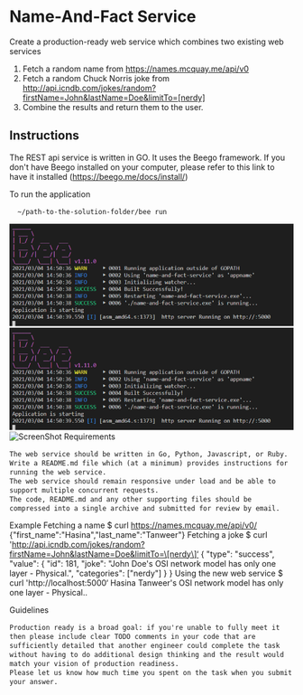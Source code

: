 # Name-And-Fact Service #
Create a production-ready web service which combines two existing web services
1. Fetch a random name from https://names.mcquay.me/api/v0
2. Fetch a random Chuck Norris joke from http://api.icndb.com/jokes/random?firstName=John&lastName=Doe&limitTo=[nerdy]
3. Combine the results and return them to the user.
   
## Instructions ##

The REST api service is written in GO. It uses the Beego framework. If you don't have Beego installed on your computer, please refer to this link to have it installed (https://beego.me/docs/install/)

To run the application
    
```
  ~/path-to-the-solution-folder/bee run
```
![Alt text](./BeeRun.png "Title")
![plot](./BeeRun.png)
![ScreenShot](https://ibb.co/Ctq35Gw)
Requirements

    The web service should be written in Go, Python, Javascript, or Ruby.
    Write a README.md file which (at a minimum) provides instructions for running the web service.
    The web service should remain responsive under load and be able to support multiple concurrent requests.
    The code, README.md and any other supporting files should be compressed into a single archive and submitted for review by email.

Example
Fetching a name
$ curl https://names.mcquay.me/api/v0/
{"first_name":"Hasina","last_name":"Tanweer"}
Fetching a joke
$ curl 'http://api.icndb.com/jokes/random?firstName=John&lastName=Doe&limitTo=\[nerdy\]‘
{ "type": "success", "value": { "id": 181, "joke": "John Doe's OSI network model has only one layer - Physical.", "categories": ["nerdy"] } }
Using the new web service
$ curl 'http://localhost:5000‘
Hasina Tanweer's OSI network model has only one layer - Physical..



Guidelines

    Production ready is a broad goal: if you're unable to fully meet it then please include clear TODO comments in your code that are sufficiently detailed that another engineer could complete the task without having to do additional design thinking and the result would match your vision of production readiness.
    Please let us know how much time you spent on the task when you submit your answer.
